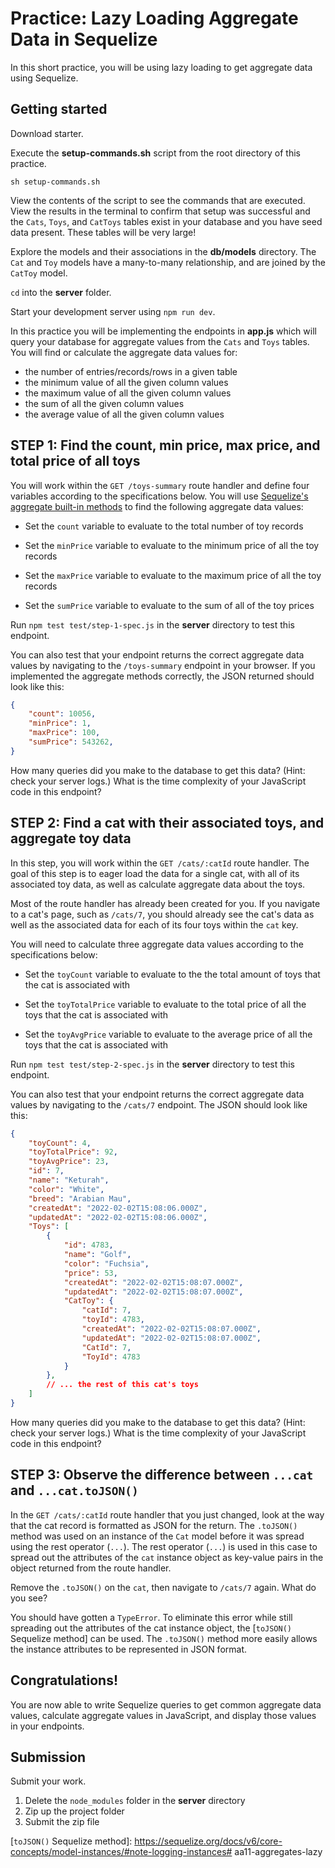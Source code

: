 # Practice: Lazy Loading Aggregate Data in Sequelize

In this short practice, you will be using lazy loading to get aggregate data
using Sequelize.

## Getting started

Download starter.

Execute the __setup-commands.sh__ script from the root directory of this
practice.

```shell
sh setup-commands.sh
```

View the contents of the script to see the commands that are executed. View the
results in the terminal to confirm that setup was successful and the `Cats`,
`Toys`, and `CatToys` tables exist in your database and you have seed data
present. These tables will be very large!

Explore the models and their associations in the __db/models__ directory. The
`Cat` and `Toy` models have a many-to-many relationship, and are joined by the
`CatToy` model.

`cd` into the __server__ folder.

Start your development server using `npm run dev`.

In this practice you will be implementing the endpoints in __app.js__ which will
query your database for aggregate values from the `Cats` and `Toys` tables. You
will find or calculate the aggregate data values for:

- the number of entries/records/rows in a given table
- the minimum value of all the given column values
- the maximum value of all the given column values
- the sum of all the given column values
- the average value of all the given column values

## STEP 1: Find the count, min price, max price, and total price of all toys

You will work within the `GET /toys-summary` route handler and define four
variables according to the specifications below. You will use
[Sequelize's aggregate built-in methods] to find the following aggregate data
values:

- Set the `count` variable to evaluate to the total number of toy records

- Set the `minPrice` variable to evaluate to the minimum price of all the toy
  records

- Set the `maxPrice` variable to evaluate to the maximum price of all the toy
  records

- Set the `sumPrice` variable to evaluate to the sum of all of the toy prices

Run `npm test test/step-1-spec.js` in the __server__ directory to test this
endpoint.

You can also test that your endpoint returns the correct aggregate data values
by navigating to the `/toys-summary` endpoint in your browser. If you
implemented the aggregate methods correctly, the JSON returned should look like
this:

```json
{
    "count": 10056, 
    "minPrice": 1,
    "maxPrice": 100,
    "sumPrice": 543262,
}
```

How many queries did you make to the database to get this data? (Hint: check
your server logs.) What is the time complexity of your JavaScript code in this
endpoint?

## STEP 2: Find a cat with their associated toys, and aggregate toy data

In this step, you will work within the `GET /cats/:catId` route handler.
The goal of this step is to eager load the data for a single cat, with all of
its associated toy data, as well as calculate aggregate data about the toys.

Most of the route handler has already been created for you. If you navigate to a
cat's page, such as `/cats/7`, you should already see the cat's data as well as
the associated data for each of its four toys within the `cat` key.

You will need to calculate three aggregate data values according to the
specifications below:

- Set the `toyCount` variable to evaluate to the the total amount of toys that
  the cat is associated with

- Set the `toyTotalPrice` variable to evaluate to the total price of all the
  toys that the cat is associated with

- Set the `toyAvgPrice` variable to evaluate to the average price of all the
  toys that the cat is associated with

Run `npm test test/step-2-spec.js` in the __server__ directory to test this
endpoint.

You can also test that your endpoint returns the correct aggregate data values
by navigating to the `/cats/7` endpoint. The JSON should look like this:

```json
{
    "toyCount": 4,
    "toyTotalPrice": 92,
    "toyAvgPrice": 23,
    "id": 7,
    "name": "Keturah",
    "color": "White",
    "breed": "Arabian Mau",
    "createdAt": "2022-02-02T15:08:06.000Z",
    "updatedAt": "2022-02-02T15:08:06.000Z",
    "Toys": [
        {
            "id": 4783,
            "name": "Golf",
            "color": "Fuchsia",
            "price": 53,
            "createdAt": "2022-02-02T15:08:07.000Z",
            "updatedAt": "2022-02-02T15:08:07.000Z",
            "CatToy": {
                "catId": 7,
                "toyId": 4783,
                "createdAt": "2022-02-02T15:08:07.000Z",
                "updatedAt": "2022-02-02T15:08:07.000Z",
                "CatId": 7,
                "ToyId": 4783
            }
        },
        // ... the rest of this cat's toys
    ]
}
```

How many queries did you make to the database to get this data? (Hint: check
your server logs.) What is the time complexity of your JavaScript code in this
endpoint?

## STEP 3: Observe the difference between `...cat` and `...cat.toJSON()`

In the `GET /cats/:catId` route handler that you just changed, look at the way
that the cat record is formatted as JSON for the return. The `.toJSON()` method
was used on an instance of the `Cat` model before it was spread using the
rest operator (`...`). The rest operator (`...`) is used in this case to spread
out the attributes of the `cat` instance object as key-value pairs in the object
returned from the route handler.

Remove the `.toJSON()` on the `cat`, then navigate to `/cats/7` again. What do
you see?

You should have gotten a `TypeError`. To eliminate this error while still
spreading out the attributes of the cat instance object, the
[`toJSON()` Sequelize method] can be used. The `.toJSON()` method more easily
allows the instance attributes to be represented in JSON format.

## Congratulations!

You are now able to write Sequelize queries to get common aggregate data values,
calculate aggregate values in JavaScript, and display those values in your
endpoints.

## Submission

Submit your work.

1. Delete the `node_modules` folder in the __server__ directory
2. Zip up the project folder
3. Submit the zip file

[Sequelize's aggregate built-in methods]: https://sequelize.org/docs/v7/core-concepts/model-querying-basics/#utility-methods
[`toJSON()` Sequelize method]: https://sequelize.org/docs/v6/core-concepts/model-instances/#note-logging-instances# aa11-aggregates-lazy
